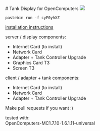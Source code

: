<a name="start">
# Tank Display for OpenComputers</a>

<img src="http://i.imgur.com/o4MTAjW.png">

```
pastebin run -f cyF0yhXZ
```
<a href="https://www.youtube.com/watch?v=avvYO2xSxGw">installation instructions</a>

server / display components:
- Internet Card (to install)
- Network Card
- Adapter + Tank Controller Upgrade
- Graphics Card T3
- Screen T3

client / adapter + tank components:
- Internet Card (to install)
- Network Card
- Adapter + Tank Controller Upgrade

Make pull requests if you want :)

tested with:<br>
OpenComputers-MC1.7.10-1.6.1.11-universal
